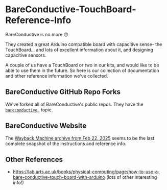 # BareConductive-TouchBoard-Reference-Info

BareConductive is no more 😞

They created a great Arduino compatible board with capacitive sense- the TouchBoard... and lots of excellent information about it, and designing capacitive sensors.

A couple of us have a TouchBoard or two in our kits, and would like to be able to use them in the future. So here is our collection of documentation and other reference information we've collected.

## BareConductive GitHub Repo Forks

We've forked all of BareConductive's public repos.
They have the [`bareconductive `](https://github.com/orgs/MakeItZone/repositories?type=all&q=topic%3Abareconductive) topic.

## BareConductive Website

The [Wayback Machine archive from Feb 22, 2025](https://web.archive.org/web/20250222071324/https://www.bareconductive.com/) seems to be the last complete snapshot of the instructions and reference info.

## Other References

- https://lab.arts.ac.uk/books/physical-computing/page/how-to-use-a-bare-conductive-touch-board-with-arduino (lots of other interesting info!)


